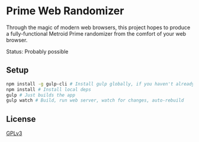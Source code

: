 # Prime Web Randomizer

Through the magic of modern web browsers, this project 
hopes to produce a fully-functional Metroid Prime randomizer
from the comfort of your web browser.

Status: Probably possible

## Setup
```bash
npm install -g gulp-cli # Install gulp globally, if you haven't already
npm install # Install local deps
gulp # Just builds the app
gulp watch # Build, run web server, watch for changes, auto-rebuild
```

## License
[GPLv3](LICENSE)
